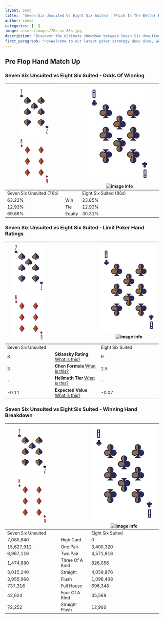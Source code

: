 ```yaml
---
layout: post
title:  "Seven Six Unsuited Vs Eight Six Suited | Which Is The Better Hand In Poker? A Complete Guide"
author: reece
categories: [  ]
image: assets/images/76o-vs-86s.jpg
description: "Discover the ultimate showdown between Seven Six Unsuited and Eight Six Suited in poker! Uncover the odds, strategies, and scenarios where one hand triumphs over the other. Get ready to up your poker game with this thrilling analysis."
first_paragraph: "<p>Welcome to our latest poker strategy deep dive, where we're pitting two distinct hands against each other in a high-stakes showdown: Seven Six Unsuited vs Eight Six Suited.</p><p>In the dynamic world of poker, every decision counts, and knowing which hand holds the upper hand is key to your success at the table.</p><p>In this article, we'll dissect these two hands, explore the scenarios where one dominates the other, and equip you with the knowledge to make strategic choices that can tip the odds in your favor.</p><p>Get ready to unravel the intriguing dynamics of these poker hands and elevate your game to new heights.</p>"
---
```




[comment]: # (sp0)

## Pre Flop Hand Match Up

<div class="table hand-ratings" markdown="1"> 



### Seven Six Unsuited vs Eight Six Suited - Odds Of Winning


    
| ![image info](assets/images/hand1/7.png) ![image info](assets/images/hand1/6o.png) |  | ![image info](assets/images/hand2/8.png) ![image info](assets/images/hand2/6s.png) |
| -------- | -------- | -------- |
| Seven Six Unsuited (76o) |  | Eight Six Suited (86s) |
| 63.23% | Win | 23.85% |
| 12.93% | Tie | 12.93% |
| 69.69% | Equity | 30.31% |




[comment]: # (sp1)



### Seven Six Unsuited vs Eight Six Suited - Limit Poker Hand Ratings


    
| ![image info](assets/images/hand1/7.png) ![image info](assets/images/hand1/6o.png) |  | ![image info](assets/images/hand2/8.png) ![image info](assets/images/hand2/6s.png) |
| -------- | -------- | -------- |
| Seven Six Unsuited |  | Eight Six Suited |
| 8 | **Sklansky Rating** [What is this?](/sklansky-rating-explained) | 6 |
| 3 | **Chen Formula** [What is this?](/chen-formula-explained) | 2.5 |
| - | **Hellmuth Tier** [What is this?](/Hellmuth-tier-explained) | - |
| -0.11 | **Expected Value** [What is this?](/expected-value-explained) | -0.07 |




[comment]: # (sp2)



### Seven Six Unsuited vs Eight Six Suited - Winning Hand Breakdown


    
| ![image info](assets/images/hand1/7.png) ![image info](assets/images/hand1/6o.png) |  | ![image info](assets/images/hand2/8.png) ![image info](assets/images/hand2/6s.png) |
| -------- | -------- | -------- |
| Seven Six Unsuited |  | Eight Six Suited |
| 7,080,840 | High Card | 0 |
| 15,627,912 | One Pair | 3,400,320 |
| 6,967,116 | Two Pair | 4,571,616 |
| 1,474,680 | Three Of A Kind | 826,056 |
| 3,015,240 | Straight | 4,059,876 |
| 3,955,968 | Flush | 1,098,408 |
| 737,316 | Full House | 696,348 |
| 42,624 | Four Of A Kind | 35,568 |
| 72,252 | Straight Flush | 12,900 |




[comment]: # (sp3)



</div>

[comment]: # (sp4)



[comment]: # (sp5)

